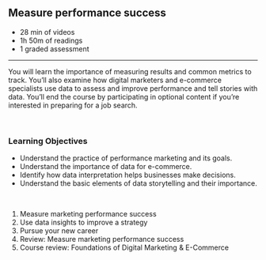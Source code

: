 ## Measure performance success

- 28 min of videos
- 1h 50m of readings
- 1 graded assessment

<hr>

You will learn the importance of measuring results and common metrics to track. You’ll also examine how digital marketers and e-commerce specialists use data to assess and improve performance and tell stories with data. You’ll end the course by participating in optional content if you’re interested in preparing for a job search.

<br>

### Learning Objectives

- Understand the practice of performance marketing and its goals.
- Understand the importance of data for e-commerce.
- Identify how data interpretation helps businesses make decisions.
- Understand the basic elements of data storytelling and their importance.

<br>

1. Measure marketing performance success
2. Use data insights to improve a strategy
3. Pursue your new career
4. Review: Measure marketing performance success
5. Course review: Foundations of Digital Marketing & E-Commerce

